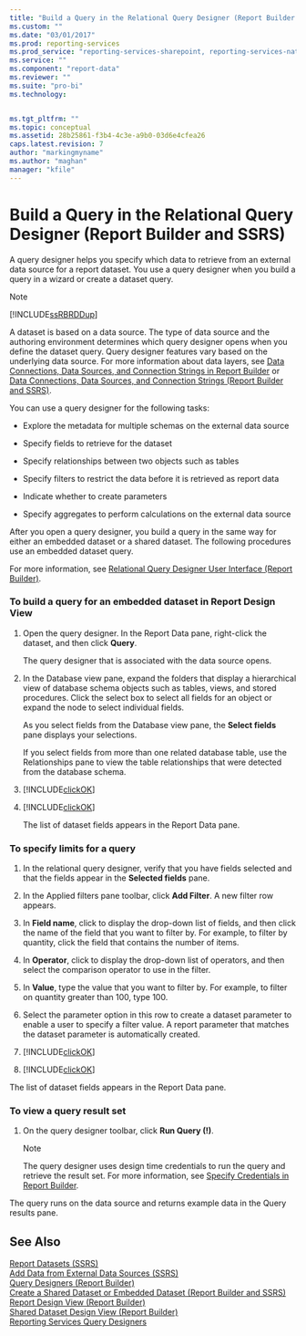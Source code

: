 ```yaml
---
title: "Build a Query in the Relational Query Designer (Report Builder and SSRS) | Microsoft Docs"
ms.custom: ""
ms.date: "03/01/2017"
ms.prod: reporting-services
ms.prod_service: "reporting-services-sharepoint, reporting-services-native"
ms.service: ""
ms.component: "report-data"
ms.reviewer: ""
ms.suite: "pro-bi"
ms.technology: 


ms.tgt_pltfrm: ""
ms.topic: conceptual
ms.assetid: 28b25861-f3b4-4c3e-a9b0-03d6e4cfea26
caps.latest.revision: 7
author: "markingmyname"
ms.author: "maghan"
manager: "kfile"
---
```

# Build a Query in the Relational Query Designer (Report Builder and SSRS)
  A query designer helps you specify which data to retrieve from an external data source for a report dataset. You use a query designer when you build a query in a wizard or create a dataset query.  
  
> [!NOTE]  
>  [!INCLUDE[ssRBRDDup](../../includes/ssrbrddup-md.md)]  
  
 A dataset is based on a data source. The type of data source and the authoring environment determines which query designer opens when you define the dataset query. Query designer features vary based on the underlying data source. For more information about data layers, see [Data Connections, Data Sources, and Connection Strings in Report Builder](http://msdn.microsoft.com/library/7e103637-4371-43d7-821c-d269c2cc1b34) or [Data Connections, Data Sources, and Connection Strings &#40;Report Builder and SSRS&#41;](../../reporting-services/report-data/data-connections-data-sources-and-connection-strings-report-builder-and-ssrs.md).  
  
 You can use a query designer for the following tasks:  
  
-   Explore the metadata for multiple schemas on the external data source  
  
-   Specify fields to retrieve for the dataset  
  
-   Specify relationships between two objects such as tables  
  
-   Specify filters to restrict the data before it is retrieved as report data  
  
-   Indicate whether to create parameters  
  
-   Specify aggregates to perform calculations on the external data source  
  
 After you open a query designer, you build a query in the same way for either an embedded dataset or a shared dataset. The following procedures use an embedded dataset query.  
  
 For more information, see [Relational Query Designer User Interface &#40;Report Builder&#41;](../../reporting-services/report-data/relational-query-designer-user-interface-report-builder.md).  
  
### To build a query for an embedded dataset in Report Design View  
  
1.  Open the query designer. In the Report Data pane, right-click the dataset, and then click **Query**.  
  
     The query designer that is associated with the data source opens.  
  
2.  In the Database view pane, expand the folders that display a hierarchical view of database schema objects such as tables, views, and stored procedures. Click the select box to select all fields for an object or expand the node to select individual fields.  
  
     As you select fields from the Database view pane, the **Select fields** pane displays your selections.  
  
     If you select fields from more than one related database table, use the Relationships pane to view the table relationships that were detected from the database schema.  
  
3.  [!INCLUDE[clickOK](../../includes/clickok-md.md)]  
  
4.  [!INCLUDE[clickOK](../../includes/clickok-md.md)]  
  
     The list of dataset fields appears in the Report Data pane.  
  
### To specify limits for a query  
  
1.  In the relational query designer, verify that you have fields selected and that the fields appear in the **Selected fields** pane.  
  
2.  In the Applied filters pane toolbar, click **Add Filter**. A new filter row appears.  
  
3.  In **Field name**, click to display the drop-down list of fields, and then click the name of the field that you want to filter by. For example, to filter by quantity, click the field that contains the number of items.  
  
4.  In **Operator**, click to display the drop-down list of operators, and then select the comparison operator to use in the filter.  
  
5.  In **Value**, type the value that you want to filter by. For example, to filter on quantity greater than 100, type 100.  
  
6.  Select the parameter option in this row to create a dataset parameter to enable a user to specify a filter value. A report parameter that matches the dataset parameter is automatically created.  
  
7.  [!INCLUDE[clickOK](../../includes/clickok-md.md)]  
  
8.  [!INCLUDE[clickOK](../../includes/clickok-md.md)]  
  
 The list of dataset fields appears in the Report Data pane.  
  
### To view a query result set  
  
1.  On the query designer toolbar, click **Run Query (!)**.  
  
    > [!NOTE]  
    >  The query designer uses design time credentials to run the query and retrieve the result set. For more information, see [Specify Credentials in Report Builder](http://msdn.microsoft.com/library/7412ce68-aece-41c0-8c37-76a0e54b6b53).  
  
 The query runs on the data source and returns example data in the Query results pane.  
  
## See Also  
 [Report Datasets &#40;SSRS&#41;](../../reporting-services/report-data/report-datasets-ssrs.md)   
 [Add Data from External Data Sources &#40;SSRS&#41;](../../reporting-services/report-data/add-data-from-external-data-sources-ssrs.md)   
 [Query Designers &#40;Report Builder&#41;](http://msdn.microsoft.com/library/553f0d4e-8b1d-4148-9321-8b41a1e8e1b9)   
 [Create a Shared Dataset or Embedded Dataset &#40;Report Builder and SSRS&#41;](../../reporting-services/report-data/create-a-shared-dataset-or-embedded-dataset-report-builder-and-ssrs.md)   
 [Report Design View &#40;Report Builder&#41;](../../reporting-services/report-builder/report-design-view-report-builder.md)   
 [Shared Dataset Design View &#40;Report Builder&#41;](../../reporting-services/report-builder/shared-dataset-design-view-report-builder.md)   
 [Reporting Services Query Designers](http://msdn.microsoft.com/library/07efd3f1-804f-45f7-b62a-3e727a3d9835)  
  
  
